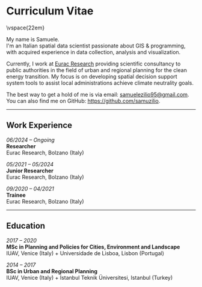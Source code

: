 # Curriculum Vitae

\vspace{22em}

My name is Samuele.  
I'm an Italian spatial data scientist passionate about GIS & programming, with acquired experience in data collection, analysis and visualization.  

Currently, I work at <u>[Eurac Research](https://www.eurac.edu/en/people/samuele-zilio)</u> providing scientific consultancy to public authorities in the field of urban and regional planning for the clean energy transition. My focus is on developing spatial decision support system tools to assist local administrations achieve climate neutrality goals.  

The best way to get a hold of me is via email: <u>samuelezilio95@gmail.com</u>.  
You can also find me on GitHub: <u>https://github.com/samuzilio</u>.

---

## Work Experience

*06/2024 – Ongoing*  
**Researcher**  
Eurac Research, Bolzano (Italy)  

*05/2021 – 05/2024*  
**Junior Researcher**  
Eurac Research, Bolzano (Italy)  

*09/2020 – 04/2021*  
**Trainee**  
Eurac Research, Bolzano (Italy)  

---

## Education

*2017 – 2020*  
**MSc in Planning and Policies for Cities, Environment and Landscape**  
IUAV, Venice (Italy) + Universidade de Lisboa, Lisbon (Portugal)  

*2014 – 2017*  
**BSc in Urban and Regional Planning**  
IUAV, Venice (Italy) + İstanbul Teknik Üniversitesi, Istanbul (Turkey)
